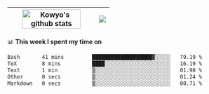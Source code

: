 | <a href="https://github.com/anuraghazra/github-readme-stats"><img width="85%" src="https://github-readme-stats.vercel.app/api?username=kowyo&show_icons=true&hide_border=true&theme=transparent" alt="Kowyo's github stats" /></a> | <a href="https://github.com/anuraghazra/github-readme-stats"><img align="center" src="https://github-readme-stats.vercel.app/api/top-langs/?username=kowyo&exclude_repo=Engineering-Competition-Robot,mobile-robot&hide=c,assembly,shaderlab,hlsl,mathematica,cmake&layout=compact&hide_border=true&theme=transparent" /></a> |
| ------------- | ------------- |

📊 **This week I spent my time on**
<!--START_SECTION:waka-->

```txt
Bash       41 mins         ███████████████████▓░░░░░   79.19 %
TeX        8 mins          ████░░░░░░░░░░░░░░░░░░░░░   16.19 %
Text       1 min           ▒░░░░░░░░░░░░░░░░░░░░░░░░   01.98 %
Other      0 secs          ▒░░░░░░░░░░░░░░░░░░░░░░░░   01.24 %
Markdown   0 secs          ▒░░░░░░░░░░░░░░░░░░░░░░░░   00.71 %
```

<!--END_SECTION:waka-->
